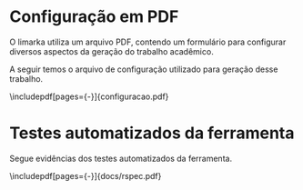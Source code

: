 # Configuração em PDF #

O limarka utiliza um arquivo PDF, contendo um formulário para
configurar diversos aspectos da geração do trabalho acadêmico.

A seguir temos o arquivo de configuração utilizado para geração
desse trabalho.

\includepdf[pages={-}]{configuracao.pdf}

# Testes automatizados da ferramenta #

Segue evidências dos testes automatizados da ferramenta.

\includepdf[pages={-}]{docs/rspec.pdf}
